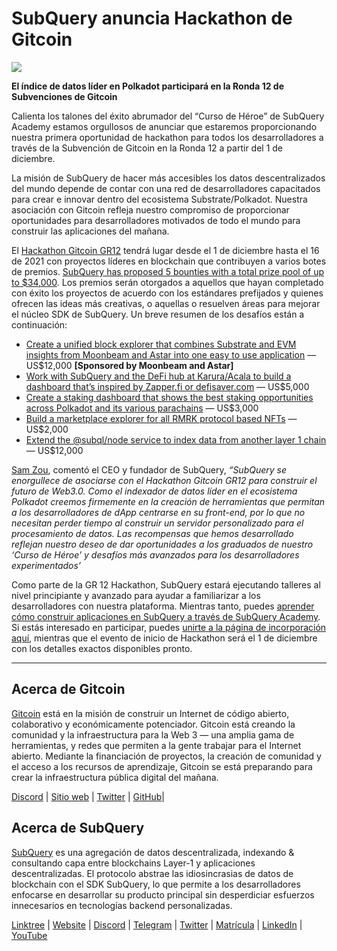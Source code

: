 # SubQuery anuncia Hackathon de Gitcoin

![](https://miro.medium.com/max/1400/1*deQMrJlp2aJ5YVAGoFhO-Q.png)

**El índice de datos líder en Polkadot participará en la Ronda 12 de Subvenciones de Gitcoin**

Calienta los talones del éxito abrumador del “Curso de Héroe” de SubQuery Academy estamos orgullosos de anunciar que estaremos proporcionando nuestra primera oportunidad de hackathon para todos los desarrolladores a través de la Subvención de Gitcoin en la Ronda 12 a partir del 1 de diciembre.

La misión de SubQuery de hacer más accesibles los datos descentralizados del mundo depende de contar con una red de desarrolladores capacitados para crear e innovar dentro del ecosistema Substrate/Polkadot. Nuestra asociación con Gitcoin refleja nuestro compromiso de proporcionar oportunidades para desarrolladores motivados de todo el mundo para construir las aplicaciones del mañana.

El  [Hackathon Gitcoin GR12](https://gitcoin.co/hackathon/gr12/onboard)  tendrá lugar desde el 1 de diciembre hasta el 16 de 2021 con proyectos líderes en blockchain que contribuyen a varios botes de premios.  [SubQuery has proposed 5 bounties with a total prize pool of up to $34,000](https://gitcoin.co/hackathon/gr12/?org=subquery). Los premios serán otorgados a aquellos que hayan completado con éxito los proyectos de acuerdo con los estándares prefijados y quienes ofrecen las ideas más creativas, o aquellas o resuelven áreas para mejorar el núcleo SDK de SubQuery. Un breve resumen de los desafíos están a continuación:

-   [Create a unified block explorer that combines Substrate and EVM insights from Moonbeam and Astar into one easy to use application](https://gitcoin.co/issue/subquery/grants/1)  — US$12,000  **[Sponsored by Moonbeam and Astar]**
-   [Work with SubQuery and the DeFi hub at Karura/Acala to build a dashboard that’s inspired by Zapper.fi or defisaver.com](https://gitcoin.co/issue/subquery/grants/2)  — US$5,000
-   [Create a staking dashboard that shows the best staking opportunities across Polkadot and its various parachains](https://gitcoin.co/issue/subquery/grants/3)  — US$3,000
-   [Build a marketplace explorer for all RMRK protocol based NFTs](https://gitcoin.co/issue/subquery/grants/4)  — US$2,000
-   [Extend the @subql/node service to index data from another layer 1 chain](https://gitcoin.co/issue/subquery/grants/5)  — US$12,000

[Sam Zou](https://twitter.com/zoujialiu), comentó el CEO y fundador de SubQuery,  _“SubQuery se enorgullece de asociarse con el Hackathon Gitcoin GR12 para construir el futuro de Web3.0. Como el indexador de datos líder en el ecosistema Polkadot creemos firmemente en la creación de herramientas que permitan a los desarrolladores de dApp centrarse en su front-end, por lo que no necesitan perder tiempo al construir un servidor personalizado para el procesamiento de datos. Las recompensas que hemos desarrollado reflejan nuestro deseo de dar oportunidades a los graduados de nuestro ‘Curso de Héroe’ y desafíos más avanzados para los desarrolladores experimentados’_

Como parte de la GR 12 Hackathon, SubQuery estará ejecutando talleres al nivel principiante y avanzado para ayudar a familiarizar a los desarrolladores con nuestra plataforma. Mientras tanto, puedes  [aprender cómo construir aplicaciones en SubQuery a través de SubQuery Academy](https://subquery.coassemble.com/unlock/dOKZW6O#/). Si estás interesado en participar, puedes [unirte a la página de incorporación aquí](https://gitcoin.co/hackathon/gr12/onboard), mientras que el evento de inicio de Hackathon será el 1 de diciembre con los detalles exactos disponibles pronto.

---

## Acerca de Gitcoin

[Gitcoin](http://www.gitcoin.co/)  está en la misión de construir un Internet de código abierto, colaborativo y económicamente potenciador. Gitcoin está creando la comunidad y la infraestructura para la Web 3 — una amplia gama de herramientas, y redes que permiten a la gente trabajar para el Internet abierto. Mediante la financiación de proyectos, la creación de comunidad y el acceso a los recursos de aprendizaje, Gitcoin se está preparando para crear la infraestructura pública digital del mañana.

[Discord](https://discord.gg/6PZUM3cFpz)  | [Sitio web](http://www.gitcoin.co/)  |  [Twitter](https://twitter.com/gitcoin)  |  [GitHub](https://github.com/gitcoinco/)|

## Acerca de SubQuery

[SubQuery](https://subquery.network/)  es una agregación de datos descentralizada, indexando & consultando capa entre blockchains Layer-1 y aplicaciones descentralizadas. El protocolo abstrae las idiosincrasias de datos de blockchain con el SDK SubQuery, lo que permite a los desarrolladores enfocarse en desarrollar su producto principal sin desperdiciar esfuerzos innecesarios en tecnologías backend personalizadas.

[Linktree](https://linktr.ee/subquerynetwork)  |  [Website](https://subquery.network/)  |  [Discord](https://discord.com/invite/78zg8aBSMG)  |  [Telegram](https://t.me/subquerynetwork)  |  [Twitter](https://twitter.com/subquerynetwork)  |  [Matrícula](https://matrix.to/#/#subquery:matrix.org)  |  [LinkedIn](https://www.linkedin.com/company/subquery)  |  [YouTube](https://www.youtube.com/channel/UCi1a6NUUjegcLHDFLr7CqLw)
